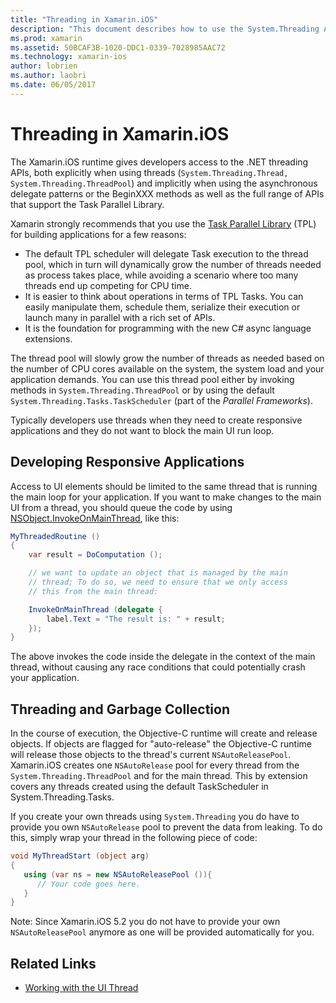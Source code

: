 ```yaml
---
title: "Threading in Xamarin.iOS"
description: "This document describes how to use the System.Threading APIs in a Xamarin.iOS application. It discusses The Task Parallel Library, building responsive applications, and garbage collection."
ms.prod: xamarin
ms.assetid: 50BCAF3B-1020-DDC1-0339-7028985AAC72
ms.technology: xamarin-ios
author: lobrien
ms.author: laobri
ms.date: 06/05/2017
---
```


# Threading in Xamarin.iOS

The Xamarin.iOS runtime gives developers access to the
	.NET threading APIs, both explicitly when using threads
	(`System.Threading.Thread, System.Threading.ThreadPool`)
	and implicitly when using the asynchronous delegate patterns or
	the BeginXXX methods as well as the full range of APIs that
	support the Task Parallel Library.



Xamarin strongly recommends that you use
	the [Task Parallel Library](http://msdn.microsoft.com/library/dd460717.aspx) (TPL) for building applications for a few reasons:
-  The default TPL scheduler will delegate Task execution to the thread pool, which in turn will dynamically grow the number of threads needed as process takes place, while avoiding a scenario where too many threads end up competing for CPU time. 
-  It is easier to think about operations in terms of TPL Tasks. You can easily manipulate them, schedule them, serialize their execution or launch many in parallel with a rich set of APIs. 
-  It is the foundation for programming with the new C# async language extensions. 


The thread pool will slowly grow the number of threads
	as needed based on the number of CPU cores available on the
	system, the system load and your application demands. You can
	use this thread pool either by invoking methods in `System.Threading.ThreadPool` or by using the default `System.Threading.Tasks.TaskScheduler` (part of the *Parallel Frameworks*).

Typically developers use threads when they need to create
	responsive applications and they do not want to block the main
	UI run loop.

 <a name="Developing_Responsive_Applications" />


## Developing Responsive Applications

Access to UI elements should be limited to the same thread
	that is running the main loop for your application. If you
	want to make changes to the main UI from a thread, you should
	queue the code by using [NSObject.InvokeOnMainThread](https://developer.xamarin.com/api/type/Foundation.NSObject/), like this:

```csharp
MyThreadedRoutine ()  
{  
    var result = DoComputation ();  

    // we want to update an object that is managed by the main
    // thread; To do so, we need to ensure that we only access
    // this from the main thread:

    InvokeOnMainThread (delegate {  
        label.Text = "The result is: " + result;  
    });
}
```

The above invokes the code inside the delegate in the
	context of the main thread, without causing any race
	conditions that could potentially crash your application.

 <a name="Threading_and_Garbage_Collection" />


## Threading and Garbage Collection

In the course of execution, the Objective-C runtime will
	create and release objects. If objects are flagged for
	"auto-release" the Objective-C runtime will release those
	objects to the thread's current `NSAutoReleasePool`. Xamarin.iOS
	creates one `NSAutoRelease` pool for every thread from the `System.Threading.ThreadPool` and for the main thread. This by
	extension covers any threads created using the default
	TaskScheduler in System.Threading.Tasks.

If you create your own threads using `System.Threading` you
	do have to provide you own `NSAutoRelease` pool to prevent the
	data from leaking. To do this, simply wrap your thread in the
	following piece of code:

```csharp
void MyThreadStart (object arg)
{
   using (var ns = new NSAutoReleasePool ()){
      // Your code goes here.
   }
}
```

Note: Since Xamarin.iOS 5.2 you do not have to provide your own `NSAutoReleasePool` anymore as one will be provided
	automatically for you.


## Related Links

- [Working with the UI Thread](~/ios/user-interface/ios-ui/ui-thread.md)
